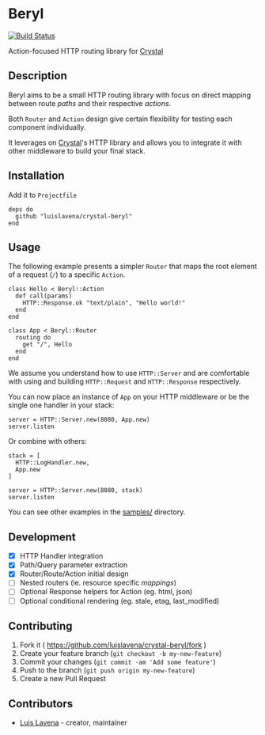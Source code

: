 # Beryl

[![Build Status](https://travis-ci.org/luislavena/crystal-beryl.svg?branch=master)](https://travis-ci.org/luislavena/crystal-beryl)

Action-focused HTTP routing library for [Crystal](http://crystal-lang.org/)

## Description

Beryl aims to be a small HTTP routing library with focus on direct mapping
between route *paths* and their respective *actions*.

Both `Router` and `Action` design give certain flexibility for testing each
component individually.

It leverages on [Crystal](http://crystal-lang.org/)'s HTTP library and
allows you to integrate it with other middleware to build your final stack.

## Installation

Add it to `Projectfile`

```crystal
deps do
  github "luislavena/crystal-beryl"
end
```

## Usage

The following example presents a simpler `Router` that maps the root element of
a request (`/`) to a specific `Action`.

```crystal
class Hello < Beryl::Action
  def call(params)
    HTTP::Response.ok "text/plain", "Hello world!"
  end
end

class App < Beryl::Router
  routing do
    get "/", Hello
  end
end
```

We assume you understand how to use `HTTP::Server` and are comfortable with
using and building `HTTP::Request` and `HTTP::Response` respectively.

You can now place an instance of `App` on your HTTP middleware or be the
single one handler in your stack:

```crystal
server = HTTP::Server.new(8080, App.new)
server.listen
```

Or combine with others:

```crystal
stack = [
  HTTP::LogHandler.new,
  App.new
]

server = HTTP::Server.new(8080, stack)
server.listen
```

You can see other examples in the [samples/](samples/) directory.

## Development

- [x] HTTP Handler integration
- [x] Path/Query parameter extraction
- [x] Router/Route/Action initial design
- [ ] Nested routers (ie. resource specific *mappings*)
- [ ] Optional Response helpers for Action (eg. html, json)
- [ ] Optional conditional rendering (eg. stale, etag, last_modified)

## Contributing

1. Fork it ( https://github.com/luislavena/crystal-beryl/fork )
2. Create your feature branch (`git checkout -b my-new-feature`)
3. Commit your changes (`git commit -am 'Add some feature'`)
4. Push to the branch (`git push origin my-new-feature`)
5. Create a new Pull Request

## Contributors

- [Luis Lavena](https://github.com/luislavena) - creator, maintainer
